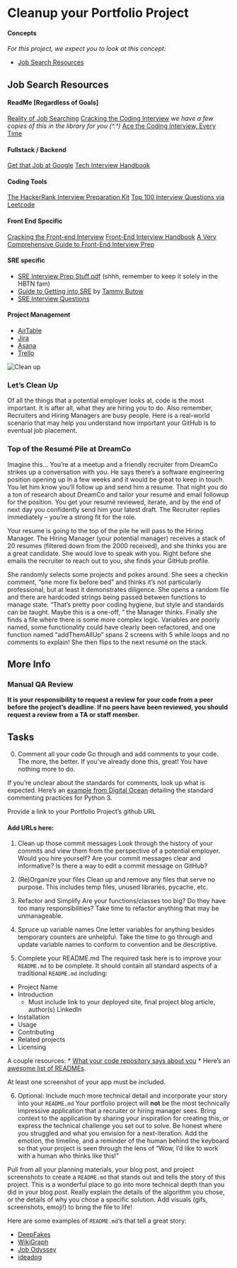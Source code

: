# Cleanup your Portfolio Project

#### Concepts
*For this project, we expect you to look at this concept:*
* [Job Search Resources](https://intranet.alxswe.com/concepts/100)
## Job Search Resources

#### ReadMe [Regardless of Goals]
[Reality of Job Searching](https://www.freecodecamp.org/news/5-key-learnings-from-the-post-bootcamp-job-search-9a07468d2331)
[Cracking the Coding Interview](https://www.crackingthecodinginterview.com/) *we have a few copies of this in the library for you (^.^)*
[Ace the Coding Interview, Every Time](https://medium.com/@nick.ciubotariu/ace-the-coding-interview-every-time-d169ce1fd3fc)

#### Fullstack / Backend
[Get that Job at Google](https://steve-yegge.blogspot.com/2008/03/get-that-job-at-google.html)
[Tech Interview Handbook](https://github.com/yangshun/tech-interview-handbook)

#### Coding Tools
[The HackerRank Interview Preparation Kit](https://www.hackerrank.com/interview/interview-preparation-kit)
[Top 100 Interview Questions via Leetcode](https://leetcode.com/problemset/top-interview-questions/)

#### Front End Specific
[Cracking the Front-end Interview](https://www.freecodecamp.org/news/cracking-the-front-end-interview-9a34cd46237)
[Front-End Interview Handbook](https://github.com/yangshun/front-end-interview-handbook)
[A Very Comprehensive Guide to Front-End Interview Prep](https://frontendmasters.com/guides/front-end-handbook/2017/practice/interview-q.html?)

#### SRE specific
* [SRE Interview Prep Stuff.pdf](https://s3.amazonaws.com/alx-intranet.hbtn.io/uploads/misc/2021/1/700ce252c5781ca75bfe0cb372abc829cec80730.pdf?X-Amz-Algorithm=AWS4-HMAC-SHA256&X-Amz-Credential=AKIARDDGGGOUSBVO6H7D%2F20230106%2Fus-east-1%2Fs3%2Faws4_request&X-Amz-Date=20230106T004627Z&X-Amz-Expires=86400&X-Amz-SignedHeaders=host&X-Amz-Signature=7a19d2cc51c52e424c908ef19046599798648f62818efec105c3cc40d5db92cc) (shhh, remember to keep it solely in the HBTN fam)
* [Guide to Getting into SRE](https://tammybutow.medium.com/graduating-from-bootcamp-and-interested-in-becoming-a-site-reliability-engineer-b69a38ce858b) by [Tammy Butow](https://twitter.com/tammybutow)
* [SRE Interview Questions](https://syedali.net/engineer-interview-questions/)

#### Project Management
* [AirTable](https://www.airtable.com/)
* [Jira](https://www.atlassian.com/software/jira)
* [Asana](https://asana.com/)
* [Trello](https://trello.com/)


![Clean up](https://s3.amazonaws.com/alx-intranet.hbtn.io/uploads/medias/2019/11/fa1eda41767146340b2f.gif?X-Amz-Algorithm=AWS4-HMAC-SHA256&X-Amz-Credential=AKIARDDGGGOUSBVO6H7D%2F20230106%2Fus-east-1%2Fs3%2Faws4_request&X-Amz-Date=20230106T001002Z&X-Amz-Expires=86400&X-Amz-SignedHeaders=host&X-Amz-Signature=b9a34be69ed2d8aeff599ed36ec7150f5e6bf0532c37daf05f8b48742c304516)


### Let’s Clean Up

Of all the things that a potential employer looks at, code is the most important. It is after all, what they are hiring you to do. Also remember, Recruiters and Hiring Managers are busy people. Here is a real-world scenario that may help you understand how important your GitHub is to eventual job placement.

### Top of the Resumé Pile at DreamCo

Imagine this… You’re at a meetup and a friendly recruiter from DreamCo strikes up a conversation with you. He says there’s a software engineering position opening up in a few weeks and it would be great to keep in touch. You let him know you’ll follow up and send him a resume. That night you do a ton of research about DreamCo and tailor your resumé and email followup for the position. You get your resumé reviewed, iterate, and by the end of next day you confidently send him your latest draft. The Recruiter replies immediately – you’re a strong fit for the role.

Your resume is going to the top of the pile he will pass to the Hiring Manager. The Hiring Manager (your potential manager) receives a stack of 20 resumes (filtered down from the 2000 received), and she thinks you are a great candidate. She would love to speak with you. Right before she emails the recruiter to reach out to you, she finds your GitHub profile.

She randomly selects some projects and pokes around. She sees a checkin comment, “one more fix before bed” and thinks it’s not particularly professional, but at least it demonstrates diligence. She opens a random file and there are hardcoded strings being passed between functions to manage state. “That’s pretty poor coding hygiene, but style and standards can be taught. Maybe this is a one-off, ” the Manager thinks. Finally she finds a file where there is some more complex logic. Variables are poorly named, some functionality could have clearly been refactored, and one function named “addThemAllUp” spans 2 screens with 5 while loops and no comments to explain! She then flips to the next resumé on the stack.

## More Info

### **Manual QA Review**
**It is your responsibility to request a review for your code from a peer before the project’s deadline. If no peers have been reviewed, you should request a review from a TA or staff member.**

## Tasks
0. Comment all your code
Go through and add comments to your code. The more, the better. If you’ve already done this, great! You have nothing more to do.

If you’re unclear about the standards for comments, look up what is expected. Here’s an [example from Digital Ocean](https://www.digitalocean.com/community/tutorials/how-to-write-comments-in-python-3) detailing the standard commenting practices for Python 3.

Provide a link to your Portfolio Project’s github URL

#### Add URLs here:

1. Clean up those commit messages
Look through the history of your commits and view them from the perspective of a potential employer. Would you hire yourself? Are your commit messages clear and informative? Is there a way to edit a commit message on GitHub?

2. (Re)Organize your files
Clean up and remove any files that serve no purpose. This includes temp files, unused libraries, pycache, etc.

3. Refactor and Simplify
Are your functions/classes too big? Do they have too many responsibilities? Take time to refactor anything that may be unmanageable.

4. Spruce up variable names
One letter variables for anything besides temporary counters are unhelpful. Take the time to go through and update variable names to conform to convention and be descriptive.

5. Complete your README.md
The required task here is to improve your `README.md` to be complete. It should contain all standard aspects of a traditional `README.md` including:

* Project Name
* Introduction
	* Must include link to your deployed site, final project blog article, author(s) LinkedIn
* Installation
* Usage
* Contributing
* Related projects
* Licensing

A couple resources: * [What your code repository says about you](https://opensource.com/open-organization/17/1/repo-tells-a-story) * Here’s an [awesome list of READMEs](https://github.com/matiassingers/awesome-readme).

At least one screenshot of your app must be included.

6. Optional: Include much more technical detail and incorporate your story into your `README.md`
Your portfolio project will **not** be the most technically impressive application that a recruiter or hiring manager sees. Bring context to the application by sharing your inspiration for creating this, or express the technical challenge you set out to solve. Be honest where you struggled and what you envision for a next-iteration. Add the emotion, the timeline, and a reminder of the human behind the keyboard so that your project is seen through the lens of “Wow, I’d like to work with a human who thinks like this!”

Pull from all your planning materials, your blog post, and project screenshots to create a `README.md` that stands out and tells the story of this project. This is a wonderful place to go into more technical depth than you did in your blog post. Really explain the details of the algorithm you chose, or the details of why you chose a specific solution. Add visuals (gifs, screenshots, emoji!) to bring the file to life!

Here are some examples of `README.md`‘s that tell a great story:

* [DeepFakes](https://github.com/deepfakes/faceswap)
* [WikiGraph](https://github.com/erabug/wikigraph)
* [Job Odyssey](https://github.com/christopherchoe/jobodyssey_hbtn)
* [ideadog](https://github.com/bdbaraban/ideadog)
